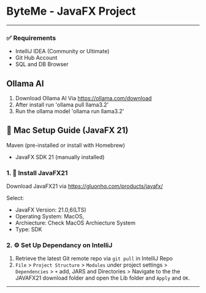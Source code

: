 # ByteMe - JavaFX Project
---

### ✅ Requirements

- IntelliJ IDEA (Community or Ultimate)
- Git Hub Account
- SQL and DB Browser

## Ollama AI
1) Download Ollama AI Via https://ollama.com/download
2) After install run 'ollama pull llama3.2'
3) Run the ollama model 'ollama run llama3.2'

## 🍎 Mac Setup Guide (JavaFX 21)


Maven (pre-installed or install with Homebrew)
- JavaFX SDK 21 (manually installed)


### 1. 🧰 Install JavaFX21


Download JavaFX21 via https://gluonhq.com/products/javafx/

Select:
- JavaFX Version: 21.0,6(LTS)
- Operating System: MacOS, 
- Archiecture: Check MacOS Archiecture System
- Type: SDK

### 2. ⚙️ Set Up Dependancy on IntelliJ

1) Retrieve the latest Git remote repo via `git pull` in IntelliJ Repo
2) `File` > `Project Structure` > `Modules` under project settings > 
   `Dependencies` > `+` add, JARS and Directories > Navigate to the the JAVAFX21 download folder
   and open the Lib folder and `Apply` and `OK`.


---



